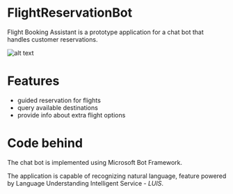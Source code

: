 # FlightReservationBot
Flight Booking Assistant is a prototype application for a chat bot that handles customer reservations.

![alt text](https://flightbot.blob.core.windows.net/container/Robot-Icon.png)

# Features
- guided reservation for flights
- query available destinations
- provide info about extra flight options

# Code behind
The chat bot is implemented using Microsoft Bot Framework. 

The application is capable of recognizing natural language, feature powered by Language Understanding Intelligent Service - *LUIS*.
